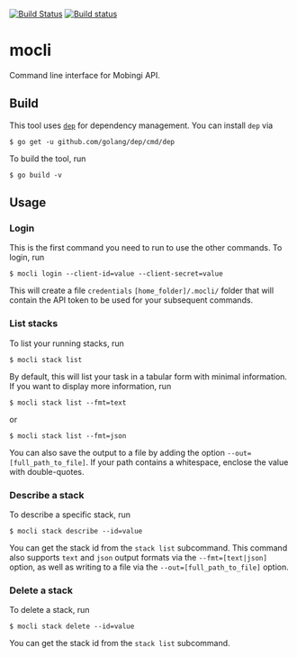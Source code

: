 [![Build Status](https://travis-ci.org/mobingilabs/mocli.svg?branch=master)](https://travis-ci.org/mobingilabs/mocli)
[![Build status](https://ci.appveyor.com/api/projects/status/hv1y1n3oku9frxye?svg=true)](https://ci.appveyor.com/project/flowerinthenight/mocli)

# mocli

Command line interface for Mobingi API.

## Build

This tool uses [`dep`](https://github.com/golang/dep) for dependency management. You can install `dep` via

```
$ go get -u github.com/golang/dep/cmd/dep
```

To build the tool, run

```
$ go build -v
```

## Usage

### Login

This is the first command you need to run to use the other commands. To login, run

```
$ mocli login --client-id=value --client-secret=value
```

This will create a file `credentials` `[home_folder]/.mocli/` folder that will contain the API token to be used for your subsequent commands.

### List stacks

To list your running stacks, run

```
$ mocli stack list
```

By default, this will list your task in a tabular form with minimal information. If you want to display more information, run

```
$ mocli stack list --fmt=text
```

or

```
$ mocli stack list --fmt=json
```

You can also save the output to a file by adding the option `--out=[full_path_to_file]`. If your path contains a whitespace, enclose the value with double-quotes.

### Describe a stack

To describe a specific stack, run

```
$ mocli stack describe --id=value
```

You can get the stack id from the `stack list` subcommand. This command also supports `text` and `json` output formats via the `--fmt=[text|json]` option, as well as writing to a file via the `--out=[full_path_to_file]` option.

### Delete a stack

To delete a stack, run

```
$ mocli stack delete --id=value
```

You can get the stack id from the `stack list` subcommand.
